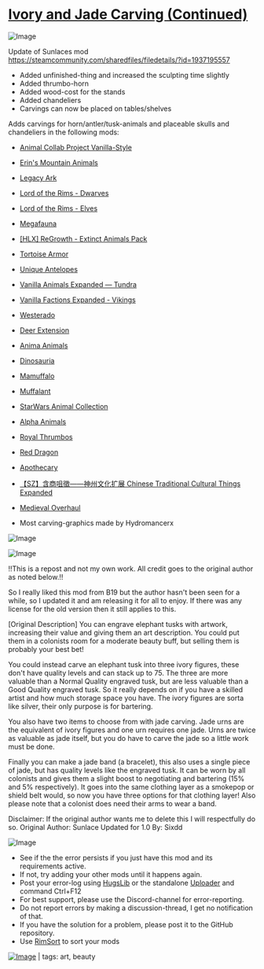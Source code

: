 # [Ivory and Jade Carving (Continued)](https://steamcommunity.com/sharedfiles/filedetails/?id=2052271495)

![Image](https://i.imgur.com/buuPQel.png)

Update of Sunlaces mod
https://steamcommunity.com/sharedfiles/filedetails/?id=1937195557

- Added unfinished-thing and increased the sculpting time slightly
- Added thrumbo-horn
- Added wood-cost for the stands
- Added chandeliers
- Carvings can now be placed on tables/shelves

Adds carvings for horn/antler/tusk-animals and placeable skulls and chandeliers in the following mods:


- [Animal Collab Project Vanilla-Style](https://steamcommunity.com/sharedfiles/filedetails/?id=2208467668)
- [Erin's Mountain Animals](https://steamcommunity.com/workshop/filedetails/?id=2250773505)
- [Legacy Ark](https://steamcommunity.com/sharedfiles/filedetails/?id=2070686241)
- [Lord of the Rims - Dwarves](https://steamcommunity.com/sharedfiles/filedetails/?id=2243330771)
- [Lord of the Rims - Elves](https://steamcommunity.com/sharedfiles/filedetails/?id=2244183992)
- [Megafauna](https://steamcommunity.com/sharedfiles/filedetails/?id=1055485938)
- [[HLX] ReGrowth - Extinct Animals Pack](https://steamcommunity.com/sharedfiles/filedetails/?id=2266685892)
- [Tortoise Armor](https://steamcommunity.com/sharedfiles/filedetails/?id=2209367890)
- [Unique Antelopes](https://steamcommunity.com/sharedfiles/filedetails/?id=2280503138)
- [Vanilla Animals Expanded — Tundra](https://steamcommunity.com/sharedfiles/filedetails/?id=1895364585)
- [Vanilla Factions Expanded - Vikings](https://steamcommunity.com/sharedfiles/filedetails/?id=2231295285)
- [Westerado](https://steamcommunity.com/sharedfiles/filedetails/?id=2236973780)
- [Deer Extension](https://steamcommunity.com/sharedfiles/filedetails/?id=1336473924)
- [Anima Animals](https://steamcommunity.com/sharedfiles/filedetails/?id=2339084391)
- [Dinosauria](https://steamcommunity.com/sharedfiles/filedetails/?id=1136958577)
- [Mamuffalo](https://steamcommunity.com/sharedfiles/filedetails/?id=2053120429)
- [Muffalant](https://steamcommunity.com/sharedfiles/filedetails/?id=2255098912)
- [StarWars Animal Collection](https://steamcommunity.com/sharedfiles/filedetails/?id=2006670799)
- [Alpha Animals](https://steamcommunity.com/sharedfiles/filedetails/?id=1541721856)
- [Royal Thrumbos](https://steamcommunity.com/sharedfiles/filedetails/?id=1865990377)
- [Red Dragon](https://steamcommunity.com/sharedfiles/filedetails/?id=1612308782)
- [Apothecary](https://steamcommunity.com/sharedfiles/filedetails/?id=2195469123)
- [【SZ】含商咀徵——神州文化扩展 Chinese Traditional Cultural Things Expanded](https://steamcommunity.com/sharedfiles/filedetails/?id=2371079000)
- [Medieval Overhaul](https://steamcommunity.com/sharedfiles/filedetails/?id=3219596926)



- Most carving-graphics made by Hydromancerx

![Image](https://i.imgur.com/pufA0kM.png)
	
![Image](https://i.imgur.com/Z4GOv8H.png)

!!This is a repost and not my own work. All credit goes to the original author as noted below.!!

So I really liked this mod from B19 but the author hasn't been seen for a while, so I updated it and am releasing it for all to enjoy. If there was any license for the old version then it still applies to this.

[Original Description]
You can engrave elephant tusks with artwork, increasing their value and giving them an art description. You could put them in a colonists room for a moderate beauty buff, but selling them is probably your best bet!

You could instead carve an elephant tusk into three ivory figures, these don't have quality levels and can stack up to 75. The three are more valuable than a Normal Quality engraved tusk, but are less valuable than a Good Quality engraved tusk. So it really depends on if you have a skilled artist and how much storage space you have. The ivory figures are sorta like silver, their only purpose is for bartering.

You also have two items to choose from with jade carving. Jade urns are the equivalent of ivory figures and one urn requires one jade. Urns are twice as valuable as jade itself, but you do have to carve the jade so a little work must be done.

Finally you can make a jade band (a bracelet), this also uses a single piece of jade, but has quality levels like the engraved tusk. It can be worn by all colonists and gives them a slight boost to negotiating and bartering (15% and 5% respectively). It goes into the same clothing layer as a smokepop or shield belt would, so now you have three options for that clothing layer! Also please note that a colonist does need their arms to wear a band.

Disclaimer:
If the original author wants me to delete this I will respectfully do so.
Original Author: Sunlace
Updated for 1.0 By: Sixdd


![Image](https://i.imgur.com/PwoNOj4.png)



-  See if the the error persists if you just have this mod and its requirements active.
-  If not, try adding your other mods until it happens again.
-  Post your error-log using [HugsLib](https://steamcommunity.com/workshop/filedetails/?id=818773962) or the standalone [Uploader](https://steamcommunity.com/sharedfiles/filedetails/?id=2873415404) and command Ctrl+F12
-  For best support, please use the Discord-channel for error-reporting.
-  Do not report errors by making a discussion-thread, I get no notification of that.
-  If you have the solution for a problem, please post it to the GitHub repository.
-  Use [RimSort](https://github.com/RimSort/RimSort/releases/latest) to sort your mods

 

[![Image](https://img.shields.io/github/v/release/emipa606/IvoryAndJadeCarving?label=latest%20version&style=plastic&color=9f1111&labelColor=black)](https://steamcommunity.com/sharedfiles/filedetails/changelog/2052271495) | tags: art,  beauty
